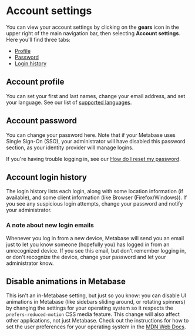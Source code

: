 # Account settings

You can view your account settings by clicking on the **gears** icon in the upper right of the main navigation bar, then selecting **Account settings**. Here you'll find three tabs:

- [Profile](#account-profile)
- [Password](#account-password)
- [Login history](#account-login-history)

## Account profile

You can set your first and last names, change your email address, and set your language. See our list of [supported languages](../administration-guide/localization.md).

## Account password

You can change your password here. Note that if your Metabase uses Single Sign-On (SSO), your administrator will have disabled this password section, as your identity provider will manage logins.

If you're having trouble logging in, see our [How do I reset my password](../faq/using-metabase/how-do-i-reset-my-password.md).

## Account login history

The login history lists each login, along with some location information (if available), and some client information (like Browser (Firefox/Windows)).
If you see any suspicious login attempts, change your password and notify your administrator.

### A note about new login emails

Whenever you log in from a new device, Metabase will send you an email just to let you know someone (hopefully you) has logged in from an unrecognized device. If you see this email, but don't remember logging in, or don't recognize the device, change your password and let your administrator know. 

## Disable animations in Metabase

This isn't an in-Metabase setting, but just so you know: you can disable UI animations in Metabase (like sidebars sliding around, or rotating spinners) by changing the settings for your operating system so it respects the `prefers-reduced-motion` CSS media feature. This change will also affect other applications, not just Metabase. Check out the instructions for how to set the user preferences for your operating system in the [MDN Web Docs](https://developer.mozilla.org/en-US/docs/Web/CSS/@media/prefers-reduced-motion#user_preferences).
